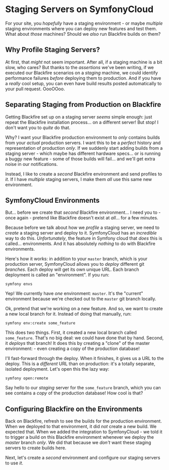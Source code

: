 # Staging Servers on SymfonyCloud

For your site, you *hopefully* have a staging environment - or maybe *multiple*
staging environments where you can deploy new features and test them. What about
*those* machines? Should we *also* run Blackfire builds on them?

## Why Profile Staging Servers?

At first, that *might* not seem important. After all, if a staging machine is a
bit slow, who cares? But thanks to the *assertions* we've been writing, if we
executed our Blackfire scenarios on a *staging* machine, we could identify
performance failures *before* deploying them to production. And if you have a
*really* cool setup, you can even have build results posted automatically to
your pull request. OooOOoo.

## Separating Staging from Production on Blackfire

Getting Blackfire set up on a staging server *seems* simple enough: just repeat
the Blackfire installation process... on a different server! But stop! I don't
want you to *quite* do that.

Why? I want your Blackfire production environment to *only* contains builds from
your *actual* production servers. I want this to be a *perfect* history and
representation of production *only*. If we suddenly start adding builds from a
staging server - which maybe has different hardware specs... or is running a buggy
new feature - some of those builds will fail... and we'll get extra noise in
our notifications.

Instead, I like to create a *second* Blackfire environment and send profiles
to *it*. If I have *multiple* staging servers, I make them *all* use this same
new environment.

## SymfonyCloud Environments

But... before we create that *second* Blackfire environment... I need you to - once
again - pretend like Blackfire doesn't exist at *all*... for a few minutes.

Because before we talk about how we *profile* a staging server, we need to *create*
a staging server and deploy to it. SymfonyCloud has an *incredible* way to do this.
*Unfortunately*, the feature in Symfony cloud that *does* this is called...
environments. And it has absolutely *nothing* to do with Blackfire environments.

Here's how it works: in addition to your `master` branch, which is your production
server, SymfonyCloud allows you to *deploy* different git *branches*. Each deploy
will get its own unique URL. Each branch deployment is called an "environment". If
you run:

```terminal
symfony envs
```

Yep! We currently have *one* environment: `master`. It's the "current" environment
because we're checked out to the `master` git branch locally.

Ok, pretend that we're working on a new feature. And so, we want to
create a new local branch for it. Instead of doing that manually, run:

```terminal
symfony env:create some_feature
```

This does two things. First, it created a new local branch called `some_feature`.
That's no big deal: we could have done that by hand. Second, it *deploys* that
branch! It does this by creating a "clone" of the master environment: - even creating
a copy of the production database!

I'll fast-forward through the deploy. When it finishes, it gives us a URL to the
deploy. This is a *different* URL than on production: it's a totally separate,
isolated deployment. Let's open this the lazy way:

```terminal
symfony open:remote
```

Say hello to our *staging* server for the `some_feature` branch, which you can
see contains a *copy* of the production database! How cool is that?

## Configuring Blackfire on the Environments

Back on Blackfire, refresh to see the builds for the production environment. When
we deployed to that environment, it did *not* create a new build. We expected
that. When we added the integration to SymfonyCloud - we told it to trigger a
build on this Blackfire environment whenever we deploy the *master* branch *only*.
We did that because we *don't* want these staging servers to create builds here.

Next, let's create a *second* environment and configure our staging servers to
use *it*.
